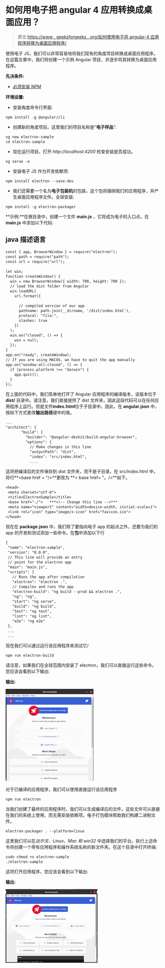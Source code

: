 # 如何用电子把 angular 4 应用转换成桌面应用？

> 原文:[https://www . geeksforgeeks . org/如何使用电子将 angular-4 应用程序转换为桌面应用程序/](https://www.geeksforgeeks.org/how-to-convert-angular-4-application-to-desktop-application-using-electron/)

使用电子 JS，我们可以非常容易地将我们现有的角度项目转换成桌面应用程序。在这篇文章中，我们将创建一个示例 Angular 项目，并逐步将其转换为桌面应用程序。

**先决条件:**

*   [必须安装 NPM](https://www.geeksforgeeks.org/node-js-npm-node-package-manager/)

**环境设置:**

*   安装角度命令行界面:

```
npm install -g @angular/cli
```

*   创建新的角度项目。这里我们的项目名称是“**电子样品**”:

```
ng new electron-sample
cd electron-sample
```

*   现在运行项目，打开 *http://localhost:4200* 检查安装是否成功。

```
ng serve -o
```

*   安装电子 JS 作为开发依赖项:

```
npm install electron --save-dev
```

*   我们还需要一个名为**电子包装机**的包装。这个包将捆绑我们的应用程序，并产生桌面应用程序文件。全球安装:

```
npm install -g electron-packager
```

**示例:**在根目录中，创建一个文件 **main.js** ，它将成为电子的入口点。在 **main.js** 中添加以下代码:

## java 描述语言

```
const { app, BrowserWindow } = require("electron");
const path = require("path");
const url = require("url");

let win;
function createWindow() {
  win = new BrowserWindow({ width: 700, height: 700 });
  // load the dist folder from Angular
  win.loadURL(
    url.format({

      // compiled version of our app
      pathname: path.join(__dirname, '/dist/index.html'), 
      protocol: "file:",
      slashes: true
    })
  );
  win.on("closed", () => {
    win = null;
  });
}
app.on("ready", createWindow);
// If you are using MACOS, we have to quit the app manually 
app.on("window-all-closed", () => {
  if (process.platform !== "darwin") {
    app.quit();
  }
});
```

在上面的代码中，我们简单地打开了 Angular 应用程序的编译版本，该版本位于 **dist/** 目录中。请注意，我们直接提供了 dist 文件夹，因此这段代码可以在任何应用程序上运行。但是文件**index.html**位于子目录中。因此，在 **angular.json** 中，按如下方式更改**输出路径**键中的值。

```
...
"architect": {
       "build": {
         "builder": "@angular-devkit/build-angular:browser",
         "options": {
           // Make changes in this line
           "outputPath": "dist",   
           "index": "src/index.html",
           ....
```

这将把编译后的文件保存到 dist 文件夹，而不是子目录。在 src/index.html 中，将行**<base href = "/>**更改为 **< base href= "。/>**如下。

```
<head>
 <meta charset="utf-8">
 <title>ElectronSample</title>
 <base href="./">   ***<!-- Change this line -->***
 <meta name="viewport" content="width=device-width, initial-scale=1">
 <link rel="icon" type="image/x-icon" href="favicon.ico">
</head>
```

现在在 **package.json** 中，我们除了要指向电子 app 的起点之外，还要为我们的 app 的开发和测试添加一些命令。在**包**中添加以下行

```
{
 "name": "electron-sample",
 "version": "0.0.0",
 // This line will provide an entry 
 // point for the electron app
 "main": "main.js",
 "scripts": {
   // Runs the app after compilation
   "electron": "electron .", 
   // Compiles and runs the app
   "electron-build": "ng build --prod && electron .",
   "ng": "ng",
   "start": "ng serve",
   "build": "ng build",
   "test": "ng test",
   "lint": "ng lint",
   "e2e": "ng e2e"
 },
 ...
 ...
```

现在我们可以通过运行该应用程序来测试它/

```
npm run electron-build
```

请注意，如果我们在全球范围内安装了 electron，我们可以直接运行这些命令。您应该会看到以下输出:

**输出:**

![](img/8fc88067a529b841d8125d5c166f727b.png)

对于已编译的应用程序，我们可以使用直接运行该应用程序

```
npm run electron
```

当我们创建了最终的应用程序时，我们可以生成编译后的文件，这些文件可以直接在我们的系统上使用，而无需安装依赖项。电子打包模块帮助我们构建二进制文件。

```
electron-packager . --platform=linux
```

这里我们可以在*达尔文、Linux、Mac 和 win32* 中选择我们的平台。执行上述命令将创建一个带有应用程序和操作系统名称的新文件夹。在这个目录中打开终端:

```
sudo chmod +x electron-sample
./electron-sample
```

这将打开应用程序，您应该会看到以下输出:

**输出:**

![](img/0d9cc1556191b8f565620f1e149e14d3.png)